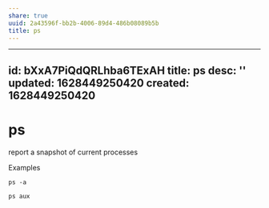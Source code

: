 ```yaml
---
share: true
uuid: 2a43596f-bb2b-4006-89d4-486b08089b5b
title: ps
---
```

---
id: bXxA7PiQdQRLhba6TExAH
title: ps
desc: ''
updated: 1628449250420
created: 1628449250420
---
# ps
report a snapshot of current processes

Examples

`ps -a`

`ps aux`
